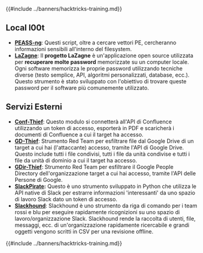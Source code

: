 {{#include ../banners/hacktricks-training.md}}

## **Local l00t**

- [**PEASS-ng**](https://github.com/carlospolop/PEASS-ng): Questi script, oltre a cercare vettori PE, cercheranno informazioni sensibili all'interno del filesystem.
- [**LaZagne**](https://github.com/AlessandroZ/LaZagne): Il **progetto LaZagne** è un'applicazione open source utilizzata per **recuperare molte password** memorizzate su un computer locale. Ogni software memorizza le proprie password utilizzando tecniche diverse (testo semplice, API, algoritmi personalizzati, database, ecc.). Questo strumento è stato sviluppato con l'obiettivo di trovare queste password per il software più comunemente utilizzato.

## **Servizi Esterni**

- [**Conf-Thief**](https://github.com/antman1p/Conf-Thief): Questo modulo si connetterà all'API di Confluence utilizzando un token di accesso, esporterà in PDF e scaricherà i documenti di Confluence a cui il target ha accesso.
- [**GD-Thief**](https://github.com/antman1p/GD-Thief): Strumento Red Team per esfiltrare file dal Google Drive di un target a cui hai (l'attaccante) accesso, tramite l'API di Google Drive. Questo include tutti i file condivisi, tutti i file da unità condivise e tutti i file da unità di dominio a cui il target ha accesso.
- [**GDir-Thief**](https://github.com/antman1p/GDir-Thief): Strumento Red Team per esfiltrare il Google People Directory dell'organizzazione target a cui hai accesso, tramite l'API delle Persone di Google.
- [**SlackPirate**](https://github.com/emtunc/SlackPirate)**:** Questo è uno strumento sviluppato in Python che utilizza le API native di Slack per estrarre informazioni 'interessanti' da uno spazio di lavoro Slack dato un token di accesso.
- [**Slackhound**](https://github.com/BojackThePillager/Slackhound): Slackhound è uno strumento da riga di comando per i team rossi e blu per eseguire rapidamente ricognizioni su uno spazio di lavoro/organizzazione Slack. Slackhound rende la raccolta di utenti, file, messaggi, ecc. di un'organizzazione rapidamente ricercabile e grandi oggetti vengono scritti in CSV per una revisione offline.

{{#include ../banners/hacktricks-training.md}}

